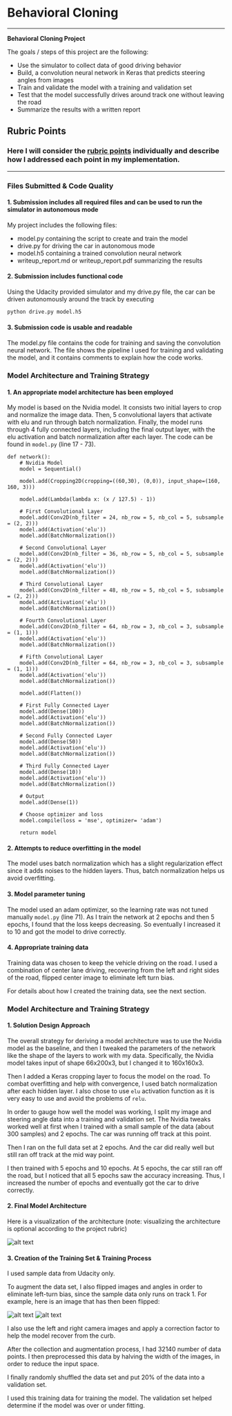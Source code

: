 
# **Behavioral Cloning** 
---

**Behavioral Cloning Project**

The goals / steps of this project are the following:
* Use the simulator to collect data of good driving behavior
* Build, a convolution neural network in Keras that predicts steering angles from images
* Train and validate the model with a training and validation set
* Test that the model successfully drives around track one without leaving the road
* Summarize the results with a written report


[//]: # (Image References)

[image1]: ./model.png "Model Visualization"
[image2]: ./sample.png "Normal Image"
[image3]: ./flippedsample.png "Flipped Image"

## Rubric Points
### Here I will consider the [rubric points](https://review.udacity.com/#!/rubrics/432/view) individually and describe how I addressed each point in my implementation.  

---
### Files Submitted & Code Quality

#### 1. Submission includes all required files and can be used to run the simulator in autonomous mode

My project includes the following files:
* model.py containing the script to create and train the model
* drive.py for driving the car in autonomous mode
* model.h5 containing a trained convolution neural network 
* writeup_report.md or writeup_report.pdf summarizing the results

#### 2. Submission includes functional code
Using the Udacity provided simulator and my drive.py file, the car can be driven autonomously around the track by executing 
```sh
python drive.py model.h5
```

#### 3. Submission code is usable and readable

The model.py file contains the code for training and saving the convolution neural network. The file shows the pipeline I used for training and validating the model, and it contains comments to explain how the code works.

### Model Architecture and Training Strategy

#### 1. An appropriate model architecture has been employed

My model is based on the Nvidia model. It consists two initial layers to crop and normalize the image data. Then, 5 convolutional layers that activate with elu and run through batch normalization. Finally, the model runs through 4 fully connected layers, including the final output layer, with the elu activation and batch normalization after each layer. The code can be found in `model.py` (line 17 - 73).
~~~
def network():
    # Nvidia Model
    model = Sequential()

    model.add(Cropping2D(cropping=((60,30), (0,0)), input_shape=(160, 160, 3)))

    model.add(Lambda(lambda x: (x / 127.5) - 1))

    # First Convolutional Layer
    model.add(Conv2D(nb_filter = 24, nb_row = 5, nb_col = 5, subsample = (2, 2)))
    model.add(Activation('elu'))
    model.add(BatchNormalization())

    # Second Convolutional Layer
    model.add(Conv2D(nb_filter = 36, nb_row = 5, nb_col = 5, subsample = (2, 2)))
    model.add(Activation('elu'))
    model.add(BatchNormalization())

    # Third Convolutional Layer
    model.add(Conv2D(nb_filter = 48, nb_row = 5, nb_col = 5, subsample = (2, 2)))
    model.add(Activation('elu'))
    model.add(BatchNormalization())

    # Fourth Convolutional Layer
    model.add(Conv2D(nb_filter = 64, nb_row = 3, nb_col = 3, subsample = (1, 1)))
    model.add(Activation('elu'))
    model.add(BatchNormalization())

    # Fifth Convolutional Layer
    model.add(Conv2D(nb_filter = 64, nb_row = 3, nb_col = 3, subsample = (1, 1)))
    model.add(Activation('elu'))
    model.add(BatchNormalization())

    model.add(Flatten())

    # First Fully Connected Layer
    model.add(Dense(100))
    model.add(Activation('elu'))
    model.add(BatchNormalization())

    # Second Fully Connected Layer
    model.add(Dense(50))
    model.add(Activation('elu'))
    model.add(BatchNormalization())

    # Third Fully Connected Layer
    model.add(Dense(10))
    model.add(Activation('elu'))
    model.add(BatchNormalization())

    # Output
    model.add(Dense(1))

    # Choose optimizer and loss
    model.compile(loss = 'mse', optimizer= 'adam')

    return model

~~~

#### 2. Attempts to reduce overfitting in the model

The model uses batch normalization which has a slight regularization effect since it adds noises to the hidden layers. Thus, batch normalization helps us avoid overfitting.

#### 3. Model parameter tuning

The model used an adam optimizer, so the learning rate was not tuned manually `model.py` (line 71). As I train the network at 2 epochs and then 5 epochs, I found that the loss keeps decreasing. So eventually I increased it to 10 and got the model to drive correctly.

#### 4. Appropriate training data

Training data was chosen to keep the vehicle driving on the road. I used a combination of center lane driving, recovering from the left and right sides of the road, flipped center image to eliminate left turn bias.

For details about how I created the training data, see the next section. 

### Model Architecture and Training Strategy

#### 1. Solution Design Approach

The overall strategy for deriving a model architecture was to use the Nvidia model as the baseline, and then I tweaked the parameters of the network like the shape of the layers to work with my data. Specifically, the Nvidia model takes input of shape 66x200x3, but I changed it to 160x160x3.

Then I added a Keras cropping layer to focus the model on the road. To combat overfitting and help with convergence, I used batch normalization after each hidden layer. I also chose to use `elu` activation function as it is very easy to use and avoid the problems of `relu`.

In order to gauge how well the model was working, I split my image and steering angle data into a training and validation set. The Nvidia tweaks worked well at first when I trained with a small sample of the data (about 300 samples) and 2 epochs. The car was running off track at this point.

Then I ran on the full data set at 2 epochs. And the car did really well but still ran off track at the mid way point.

I then trained with 5 epochs and 10 epochs. At 5 epochs, the car still ran off the road, but I noticed that all 5 epochs saw the accuracy increasing. Thus, I increased the number of epochs and eventually got the car to drive correctly.

#### 2. Final Model Architecture

Here is a visualization of the architecture (note: visualizing the architecture is optional according to the project rubric)

![alt text][image1]

#### 3. Creation of the Training Set & Training Process

I used sample data from Udacity only.

To augment the data set, I also flipped images and angles in order to eliminate left-turn bias, since the sample data only runs on track 1. For example, here is an image that has then been flipped:

![alt text][image2] ![alt text][image3]

I also use the left and right camera images and apply a correction factor to help the model recover from the curb.

After the collection and augmentation process, I had 32140 number of data points. I then preprocessed this data by halving the width of the images, in order to reduce the input space.

I finally randomly shuffled the data set and put 20% of the data into a validation set. 

I used this training data for training the model. The validation set helped determine if the model was over or under fitting.
